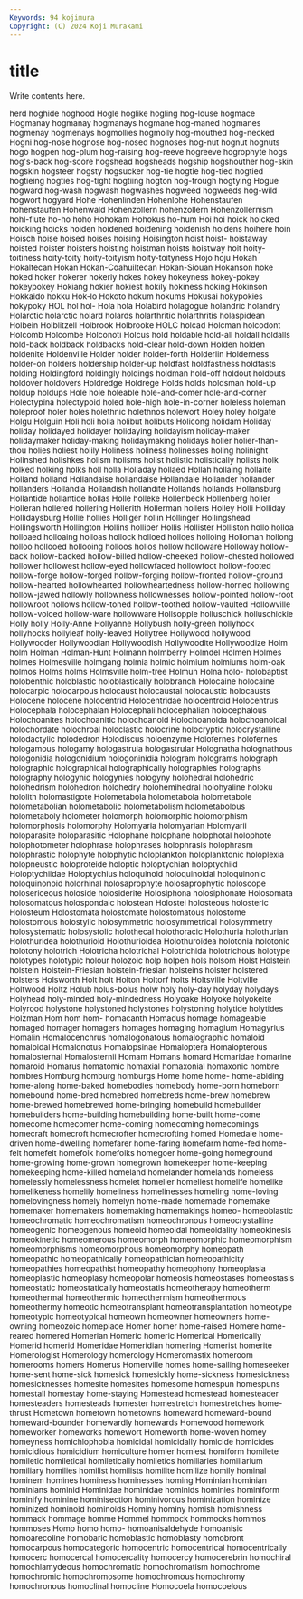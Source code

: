 ```yaml
---
Keywords: 94 kojimura
Copyright: (C) 2024 Koji Murakami
---
```


# title

Write contents here.



herd hoghide hoghood Hogle hoglike hogling hog-louse hogmace Hogmanay hogmanay
hogmanays hogmane hog-maned hogmanes hogmenay hogmenays hogmollies hogmolly hog-mouthed hog-necked
Hogni hog-nose hognose hog-nosed hognoses hog-nut hognut hognuts hogo hogpen
hog-plum hog-raising hog-reeve hogreeve hogrophyte hogs hog's-back hog-score hogshead hogsheads
hogship hogshouther hog-skin hogskin hogsteer hogsty hogsucker hog-tie hogtie hog-tied
hogtied hogtieing hogties hog-tight hogtiing hogton hog-trough hogtying Hogue hogward
hog-wash hogwash hogwashes hogweed hogweeds hog-wild hogwort hogyard Hohe Hohenlinden
Hohenlohe Hohenstaufen hohenstaufen Hohenwald Hohenzollern hohenzollern Hohenzollernism hohl-flute ho-ho hoho
Hohokam Hohokus ho-hum Hoi hoi hoick hoicked hoicking hoicks hoiden
hoidened hoidening hoidenish hoidens hoihere hoin Hoisch hoise hoised hoises
hoising Hoisington hoist hoist- hoistaway hoisted hoister hoisters hoisting hoistman
hoists hoistway hoit hoity-toitiness hoity-toity hoity-toityism hoity-toityness Hojo hoju Hokah
Hokaltecan Hokan Hokan-Coahuiltecan Hokan-Siouan Hokanson hoke hoked hoker hokerer hokerly
hokes hokey hokeyness hokey-pokey hokeypokey Hokiang hokier hokiest hokily hokiness
hoking Hokinson Hokkaido hokku Hok-lo Hokoto hokum hokums Hokusai hokypokies
hokypoky HOL hol hol- Hola hola Holabird holagogue holandric holandry
Holarctic holarctic holard holards holarthritic holarthritis holaspidean Holbein Holblitzell Holbrook
Holbrooke HOLC holcad Holcman holcodont Holcomb Holcombe Holconoti Holcus hold
holdable hold-all holdall holdalls hold-back holdback holdbacks hold-clear hold-down Holden
holden holdenite Holdenville Holder holder holder-forth Holderlin Holderness holder-on holders
holdership holder-up holdfast holdfastness holdfasts holding Holdingford holdingly holdings holdman
hold-off holdout holdouts holdover holdovers Holdredge Holdrege Holds holds holdsman
hold-up holdup holdups Hole hole holeable hole-and-comer hole-and-corner Holectypina holectypoid
holed hole-high hole-in-corner holeless holeman holeproof holer holes holethnic holethnos
holewort Holey holey holgate Holgu Holguin Holi holi holia holibut
holibuts Holicong holidam Holiday holiday holidayed holidayer holidaying holidayism holiday-maker
holidaymaker holiday-making holidaymaking holidays holier holier-than-thou holies holiest holily Holiness
holiness holinesses holing holinight Holinshed holishkes holism holisms holist holistic
holistically holists holk holked holking holks holl holla Holladay hollaed
Hollah hollaing hollaite Holland holland Hollandaise hollandaise Hollandale Hollander hollander
hollanders Hollandia Hollandish hollandite Hollands hollands Hollansburg Hollantide hollantide hollas
Holle holleke Hollenbeck Hollenberg holler Holleran hollered hollering Hollerith Hollerman
hollers Holley Holli Holliday Hollidaysburg Hollie hollies Holliger hollin Hollinger
Hollingshead Hollingsworth Hollington Hollins holliper Hollis Hollister Holliston hollo holloa
holloaed holloaing holloas hollock holloed holloes holloing Holloman hollong holloo
hollooed hollooing holloos hollos hollow holloware Holloway hollow-back hollow-backed hollow-billed
hollow-cheeked hollow-chested hollowed hollower hollowest hollow-eyed hollowfaced hollowfoot hollow-footed hollow-forge
hollow-forged hollow-forging hollow-fronted hollow-ground hollow-hearted hollowhearted hollowheartedness hollow-horned hollowing hollow-jawed
hollowly hollowness hollownesses hollow-pointed hollow-root hollowroot hollows hollow-toned hollow-toothed hollow-vaulted
Hollowville hollow-voiced hollow-ware hollowware Hollsopple holluschick holluschickie Holly holly Holly-Anne
Hollyanne Hollybush holly-green hollyhock hollyhocks hollyleaf holly-leaved Hollytree Hollywood hollywood
Hollywooder Hollywoodian Hollywoodish Hollywoodite Hollywoodize Holm holm Holman Holman-Hunt Holmann
holmberry Holmdel Holmen Holmes holmes Holmesville holmgang holmia holmic holmium
holmiums holm-oak holmos Holms holms Holmsville holm-tree Holmun Holna holo-
holobaptist holobenthic holoblastic holoblastically holobranch Holocaine holocaine holocarpic holocarpous holocaust
holocaustal holocaustic holocausts Holocene holocene holocentrid Holocentridae holocentroid Holocentrus Holocephala
holocephalan Holocephali holocephalian holocephalous Holochoanites holochoanitic holochoanoid Holochoanoida holochoanoidal holochordate
holochroal holoclastic holocrine holocryptic holocrystalline holodactylic holodedron Holodiscus holoenzyme Holofernes
holofernes hologamous hologamy hologastrula hologastrular Holognatha holognathous hologonidia hologonidium hologoninidia
hologram holograms holograph holographic holographical holographically holographies holographs holography hologynic
hologynies hologyny holohedral holohedric holohedrism holohedron holohedry holohemihedral holohyaline holoku
hololith holomastigote Holometabola holometabola holometabole holometabolian holometabolic holometabolism holometabolous holometaboly
holometer holomorph holomorphic holomorphism holomorphosis holomorphy Holomyaria holomyarian Holomyarii holoparasite
holoparasitic Holophane holophane holophotal holophote holophotometer holophrase holophrases holophrasis holophrasm
holophrastic holophyte holophytic holoplankton holoplanktonic holoplexia holopneustic holoproteide holoptic holoptychian
holoptychiid Holoptychiidae Holoptychius holoquinoid holoquinoidal holoquinonic holoquinonoid holorhinal holosaprophyte holosaprophytic
holoscope holosericeous holoside holosiderite Holosiphona holosiphonate Holosomata holosomatous holospondaic holostean
Holostei holosteous holosteric Holosteum Holostomata holostomate holostomatous holostome holostomous holostylic
holosymmetric holosymmetrical holosymmetry holosystematic holosystolic holothecal holothoracic Holothuria holothurian Holothuridea
holothurioid Holothurioidea Holothuroidea holotonia holotonic holotony holotrich Holotricha holotrichal Holotrichida
holotrichous holotype holotypes holotypic holour holozoic holp holpen hols holsom
Holst Holstein holstein Holstein-Friesian holstein-friesian holsteins holster holstered holsters Holsworth
Holt holt Holton Holtorf holts Holtsville Holtville Holtwood Holtz Holub
holus-bolus holw holy holy-day holyday holydays Holyhead holy-minded holy-mindedness Holyoake
Holyoke holyokeite Holyrood holystone holystoned holystones holystoning holytide holytides Holzman
Hom hom hom- homacanth Homadus homage homageable homaged homager homagers
homages homaging homagium Homagyrius Homalin Homalocenchrus homalogonatous homalographic homaloid homaloidal
Homalonotus Homalopsinae Homaloptera Homalopterous homalosternal Homalosternii Homam Homans homard Homaridae
homarine homaroid Homarus homatomic homaxial homaxonial homaxonic hombre hombres Homburg
homburg homburgs Home home home- home-abiding home-along home-baked homebodies homebody
home-born homeborn homebound home-bred homebred homebreds home-brew homebrew home-brewed homebrewed
home-bringing homebuild homebuilder homebuilders home-building homebuilding home-built home-come homecome homecomer
home-coming homecoming homecomings homecraft homecroft homecrofter homecrofting homed Homedale home-driven
home-dwelling homefarer home-faring homefarm home-fed home-felt homefelt homefolk homefolks homegoer
home-going homeground home-growing home-grown homegrown homekeeper home-keeping homekeeping home-killed homeland
homelander homelands homeless homelessly homelessness homelet homelier homeliest homelife homelike
homelikeness homelily homeliness homelinesses homeling home-loving homelovingness homely homelyn home-made
homemade homemake homemaker homemakers homemaking homemakings homeo- homeoblastic homeochromatic homeochromatism
homeochronous homeocrystalline homeogenic homeogenous homeoid homeoidal homeoidality homeokinesis homeokinetic homeomerous
homeomorph homeomorphic homeomorphism homeomorphisms homeomorphous homeomorphy homeopath homeopathic homeopathically homeopathician
homeopathicity homeopathies homeopathist homeopathy homeophony homeoplasia homeoplastic homeoplasy homeopolar homeosis
homeostases homeostasis homeostatic homeostatically homeostatis homeotherapy homeotherm homeothermal homeothermic homeothermism
homeothermous homeothermy homeotic homeotransplant homeotransplantation homeotype homeotypic homeotypical homeown homeowner
homeowners home-owning homeozoic homeplace Homer homer home-raised Homere home-reared homered
Homerian Homeric homeric Homerical Homerically Homerid homerid Homeridae Homeridian homering
Homerist homerite Homerologist Homerology homerology Homeromastix homeroom homerooms homers Homerus
Homerville homes home-sailing homeseeker home-sent home-sick homesick homesickly home-sickness homesickness
homesicknesses homesite homesites homesome homespun homespuns homestall homestay home-staying Homestead
homestead homesteader homesteaders homesteads homester homestretch homestretches home-thrust Hometown hometown
hometowns homeward homeward-bound homeward-bounder homewardly homewards Homewood homework homeworker homeworks
homewort Homeworth home-woven homey homeyness homichlophobia homicidal homicidally homicide homicides
homicidious homicidium homiculture homier homiest homiform homilete homiletic homiletical homiletically
homiletics homiliaries homiliarium homiliary homilies homilist homilists homilite homilize homily
hominal hominem homines hominess hominesses homing Hominian hominian hominians hominid
Hominidae hominidae hominids hominies hominiform hominify hominine hominisection hominivorous hominization
hominize hominized hominoid hominoids Hominy hominy homish homishness hommack hommage
homme Hommel hommock hommocks hommos hommoses Homo homo homo- homoanisaldehyde
homoanisic homoarecoline homobaric homoblastic homoblasty homobront homocarpous homocategoric homocentric homocentrical
homocentrically homocerc homocercal homocercality homocercy homocerebrin homochiral homochlamydeous homochromatic homochromatism
homochrome homochromic homochromosome homochromous homochromy homochronous homoclinal homocline Homocoela homocoelous
